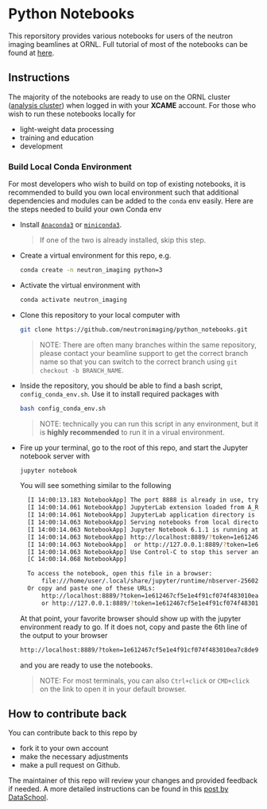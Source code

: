 # Python Notebooks
This reporsitory provides various notebooks for users of the neutron imaging beamlines at ORNL. 
Full tutorial of most of the notebooks can be found at [here](https://neutronimaging.pages.ornl.gov/tutorial/).


## Instructions

The majority of the notebooks are ready to use on the ORNL cluster ([analysis cluster](https://analysis.sns.gov)) when logged in with your __XCAME__ account.
For those who wish to run these notebooks locally for
* light-weight data processing
* training and education
* development

<!---
__two methods__ are provided here to setup your personal environment to run these notebooks.
--->

### Build Local Conda Environment

For most developers who wish to build on top of existing notebooks, it is recommended to build you own local environment such that additional dependencies and modules can be added to the `conda` env easily.
Here are the steps needed to build your own Conda env

* Install [`Anaconda3`](https://www.anaconda.com/products/individual) or [`miniconda3`](https://docs.conda.io/en/latest/miniconda.html).
  > If one of the two is already installed, skip this step.
* Create a virtual environment for this repo, e.g.
  ```bash
  conda create -n neutron_imaging python=3
  ```
* Activate the virtual environment with
  ```bash
  conda activate neutron_imaging
  ```
* Clone this repository to your local computer with
  ```bash
  git clone https://github.com/neutronimaging/python_notebooks.git
  ```
  > NOTE: There are often many branches within the same repository, please contact your beamline support to get the correct branch name so that you can switch to the correct branch using `git checkout -b BRANCH_NAME`.
* Inside the repository, you should be able to find a bash script, `config_conda_env.sh`.  Use it to install required packages with
  ```bash
  bash config_conda_env.sh
  ```
  > NOTE: technically you can run this script in any environment, but it is __highly recommended__ to run it in a virual environment.

* Fire up your terminal, go to the root of this repo, and start the Jupyter notebook server with
  ```bash
  jupyter notebook
  ```
  You will see something similar to the following
  ```bash
    [I 14:00:13.183 NotebookApp] The port 8888 is already in use, trying another port.
    [I 14:00:14.061 NotebookApp] JupyterLab extension loaded from A_REALL_LONG_PATH
    [I 14:00:14.061 NotebookApp] JupyterLab application directory is ANOTHER_LONG_PATH
    [I 14:00:14.063 NotebookApp] Serving notebooks from local directory: CURRNT_DIR
    [I 14:00:14.063 NotebookApp] Jupyter Notebook 6.1.1 is running at:
    [I 14:00:14.063 NotebookApp] http://localhost:8889/?token=1e612467cf5e1e4f91cf074f483010ea7c8de989745eba96
    [I 14:00:14.063 NotebookApp]  or http://127.0.0.1:8889/?token=1e612467cf5e1e4f91cf074f483010ea7c8de989745eba96
    [I 14:00:14.063 NotebookApp] Use Control-C to stop this server and shut down all kernels (twice to skip confirmation).
    [C 14:00:14.068 NotebookApp] 

    To access the notebook, open this file in a browser:
        file:///home/user/.local/share/jupyter/runtime/nbserver-2560206-open.html
    Or copy and paste one of these URLs:
        http://localhost:8889/?token=1e612467cf5e1e4f91cf074f483010ea7c8de989745eba96
        or http://127.0.0.1:8889/?token=1e612467cf5e1e4f91cf074f483010ea7c8de989745eba96

  ```
  At that point, your favorite browser should show up with the jupyter environment ready to go. If it does not, copy and paste the 6th line of the output to your browser
  ```bash
  http://localhost:8889/?token=1e612467cf5e1e4f91cf074f483010ea7c8de989745eba96
  ```
  and you are ready to use the notebooks.
  > NOTE: For most terminals, you can also `Ctrl+click` or `CMD+click` on the link to open it in your default browser. 

<!---
### Use pre-configured Docker image

A pre-configured docker image is available for those who do not wish to setup a local conda environment.
To use this approach, you need to install the [Docker desktop](https://www.docker.com/products/docker-desktop) on your local machine, which provides a Docker engine that manages all your containers.
> NOTE: Installation of `Docker Desktop` requires privileged access to the local system (as in using `sudo` on most Linux distribution).  If you cannot perform this task due to security restrictions, please contact your IT support on how to enable docker for your account. 

Fire up your favorite terminal, and you can check if `docker` is properly installed on your system by
```bash
$ docker ps
```
which should show something similar to this
```bash
CONTAINER ID        IMAGE               COMMAND             CREATED             STATUS              PORTS               NAMES
```

Then go to the root of this repository (if you haven't done so already), and use the following command to start the containerized notebook env
```bash
$ docker run --rm -p 9999:8888 -e JUPYTER_ENABLE_LAB=yes -v "$PWD":/home/jovyan/work kedokudo/neutron-imaging:latest
```
![exmaple_output](static/docker_example.png)

* `--rm`: remove the runtime container once your exit the notebook by pressing `Ctrl+C` in the terminal.  
  * If you would like to preserve the changes in the runtime container (for example, you might install some additional pacakges in the env). Replace `--rm` with `--name CONTAINER_NAME` where `CONTAINER_NAME` is the identifier you can use later to restart the container by 
  ```bash
  $ docker start CONTAINER_NAME
  ```
* `-p 9999:8888`: mapping the container internal port, `8888`, to the host port `9999` such that you can access Jupyter by going to `http://localhost:9999` on the host machine.
  * First time launching the Jupyter will ask you for a one time token, which you can find in the terminal output.  The easiest way to do this would be copy&past the link in the termial, and replace the port number `8888` with `9999`.
* `-e JUPYTER_ENABLE_LAB=yes`: this allows you to use Jupyter lab instead of Jupyter notebook, which is very similar to Jupyter notebook, but with some additional features.
* `-v "$PWD":/home/jovyan/work`: mapping/mounting the current local directory (the root of repo) to `/home/jovyan/work` inside the container.
* `kedokudo/neutron-imaging:latest`: the image name and tag

> __WARNING__   
> * On some system the port mapping is restricted by IT through a system wide policy or network-wide policy, which would prevent you from accessing the Jupyter inside the container. 
> For such situation, you can either contact the IT to figure out a correct setting for your system, or try to run the container on a non-restricted machine/network.
> * Some of the Widgets are still not functioning reliably within Jupyter Lab environment.  Additional adjustments are being made to improve its stability.
--->

## How to contribute back

You can contribute back to this repo by 
* fork it to your own account
* make the necessary adjustments
* make a pull request on Github.

The maintainer of this repo will review your changes and provided feedback if needed.
A more detailed instructions can be found in this [post by DataSchool](https://www.dataschool.io/how-to-contribute-on-github/).


<!-- ## for developpers ##

Before pushing any changes you made, clean up the notebook by running the command
```
 $ python before_and_after_github_script.py -b
```

and before pushing to repository
```  
$ python before_and_after_github_script.py -a
```

This will reset all the notebooks (clear output) and will allow github to clearly see the differences between notebooks
that have been modified.

To turn debugging mode on, add the flag -d (--use_debugging_mode) to the command

```
$ python before_and_after_github_script.py -a -d
``` -->
